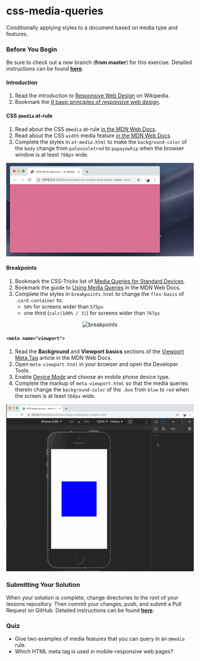 # css-media-queries

Conditionally applying styles to a document based on media type and features.

### Before You Begin

Be sure to check out a new branch (**from master**) for this exercise. Detailed instructions can be found [**here**](../../guides/before-each-exercise.md).

#### Introduction

1. Read the introduction to [Responsive Web Design](https://en.wikipedia.org/wiki/Responsive_web_design) on Wikipedia.
1. Bookmark the [9 basic principles of responsive web design](https://blog.froont.com/9-basic-principles-of-responsive-web-design/).

#### CSS `@media` at-rule

1. Read about the CSS `@media` at-rule [in the MDN Web Docs](https://developer.mozilla.org/en-US/docs/Web/CSS/@media).
1. Read about the CSS `width` media feature [in the MDN Web Docs](https://developer.mozilla.org/en-US/docs/Web/CSS/@media/width).
1. Complete the styles in `at-media.html` to make the `background-color` of the `body` change from `palevioletred` to `papayawhip` when the browser window is at least `768px` wide.

<p align="middle">
  <img src="images/at-media.gif" alt="at-media">
</p>

#### Breakpoints

1. Bookmark the CSS-Tricks list of [Media Queries for Standard Devices](https://css-tricks.com/snippets/css/media-queries-for-standard-devices/).
1. Bookmark the guide to [Using Media Queries](https://developer.mozilla.org/en-US/docs/Web/CSS/Media_Queries/Using_media_queries) in the MDN Web Docs.
1. Complete the styles in `breakpoints.html` to change the `flex-basis` of `.card-container` to:
    - `50%` for screens wider than `575px`
    - one third (`calc(100% / 3)`) for screens wider than `767px`

<p align="middle">
  <img src="images/breakpoints.gif" alt="breakpoints">
</p>

#### `<meta name="viewport">`

1. Read the **Background** and **Viewport basics** sections of the [Viewport Meta Tag](https://developer.mozilla.org/en-US/docs/Mozilla/Mobile/Viewport_meta_tag) article in the MDN Web Docs.
1. Open `meta-viewport.html` in your browser and open the Developer Tools.
1. Enable [Device Mode](https://developers.google.com/web/tools/chrome-devtools/device-mode/) and choose an mobile phone device type.
1. Complete the markup of `meta-viewport.html` so that the media queries therein change the `background-color` of the `.box` from `blue` to `red` when the screen is at least `568px` wide.

<p align="middle">
  <img src="images/meta-viewport.gif" alt="meta-viewport">
</p>

### Submitting Your Solution

When your solution is complete, change directories to the root of your lessons repository. Then commit your changes, push, and submit a Pull Request on GitHub. Detailed instructions can be found [**here**](../../guides/after-each-exercise.md).

### Quiz

- Give two examples of media features that you can query in an `@media` rule.
- Which HTML meta tag is used in mobile-responsive web pages?
